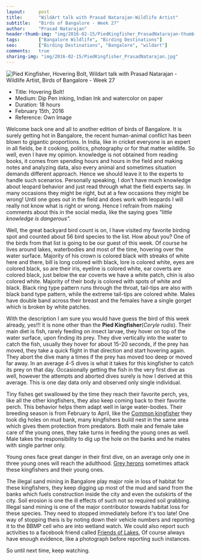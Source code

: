 ```yaml
---
layout:     post
title:      "WildArt talk with Prasad Natarajan-Wildlife Artist"
subtitle:   "Birds of Bangalore - Week 27"
author:     "Prasad Natarajan"
header-thumb-img: "img/2016-02-15/PiedKingfisher_PrasadNatarajan-thumb.jpg"
tags:       ["Bangalore Wildlife", "Birding Destinations"]
seo: 		["Birding Destinations", "Bangalore", "wildart"]
comments:   true
sharing-img: "img/2016-02-15/PiedKingfisher_PrasadNatarajan.jpg"
---
```



<img src="{{ site.baseurl }}/img/2016-02-15/PiedKingfisher_PrasadNatarajan.jpg" alt="Pied Kingfisher, Hovering Bolt, Wildart talk with Prasad Natarajan - Wildlife Artist, Birds of Bangalore - Week 27">

<p>
	<ul>
		 <li>Title: Hovering Bolt!</li>
		 <li>Medium: Dip Pen inking, Indian Ink and watercolor on paper</li>
		 <li>Duration: 18 hours</li>
		 <li>February 15th, 2016</li>
		 <li>Reference: Own Image</li>
 	</ul>
</p>

<p>
Welcome back one and all to another edition of birds of Bangalore. It is surely getting hot in Bangalore, the recent human-animal conflict has been blown to gigantic proportions. In India, like in cricket everyone is an expert in all fields, be it cooking, politics, photography or for that matter wildlife. So well, even I have my opinion. knowledge is not obtained from reading books, it comes from spending hours and hours in the field and making notes and analyzing data, also every animal and sometimes situation demands different approach. Hence we should leave it to the experts to handle such scenarios. Personally speaking, I don't have much knowledge about leopard behavior and just read through what the field experts say. In many occasions they might be right, but at a few occasions they might be wrong! Until one goes out in the field and does work with leopards I will really not know what is right or wrong. Hence I refrain from making comments about this in the social media, like the saying goes <em>"little knowledge is dangerous".</em>
</p>

<p>
Well, the great backyard bird count is on, I have visited my favorite birding spot and counted about 56 bird species to the list. How about you? One of the birds from that list is going to be our guest of this week. Of course he lives around lakes, waterbodies and most of the time, hovering over the water surface. Majority of his crown is colored black with streaks of white here and there, bill is long colored with black, lore is colored white, eyes are colored black, so are their iris, eyeline is colored white, ear coverts are colored black, just below the ear coverts we have a white patch, chin is also colored white. Majority of their body is colored with spots of white and black. Black ring type pattern runs through the throat, tail-tips are also with black band type pattern, while the extreme tail-tips are colored white. Males have double band across their breast and the females have a single gorget which is broken by white patches.
</p>

<p>
With the description I am sure you would have guess the bird of this week already, yes!!! it is none other than the <strong>Pied Kingfisher</strong>(<em>Ceryle rudis</em>). Their main diet is fish, rarely feeding on insect larvae, they hover on top of the water surface, upon finding its prey. They dive vertically into the water to catch the fish, usually they hover for about 15-20 seconds, if the prey has moved, they take a quick flight in that direction and start hovering again. They abort the dive many a times if the prey has moved too deep or moved far away. In an average 4-5 dives is what it takes for this kingfisher to catch its prey on that day. Occasionally getting the fish in the very first dive as well, however the attempts and aborted dives surely is how I derived at this average. This is one day data only and observed only single individual.
</p>

<p>
Tiny fishes get swallowed by the time they reach their favorite perch, yes, like all the other kingfishers, they also keep coming back to their favorite perch. This behavior helps them adapt well in large water-bodies. Their breeding season is from February to April, like the <a href="{{ site.baseurl }}/wildart/2016-01-11-KingFisher.html" target="_blank">Common kingfisher</a> they took dig holes on mud bank, many kingfishers build nest in the same area which gives them protection from predators. Both male and female take care of the young ones, they take turns in feeding the young ones as well. Male takes the responsibility to dig up the hole on the banks and he mates with single partner only. 
</p>

<p>
Young ones face great danger in their first dive, on an average only one in three young ones will reach the adulthood. <a href="{{ site.baseurl }}/wildart/2015-09-21-GreyHeron.html" target="_blank">Grey herons</a> sometimes attack these kingfishers and their young ones. 
</p>

<p>
The illegal sand mining in Bangalore play major role in loss of habitat for these kingfishers, they keep digging up most of the mud and sand from the banks which fuels construction inside the city and even the outskirts of the city. Soil erosion is one the ill effects of such not so required soil grabbing. Illegal sand mining is one of the major contributor towards habitat loss for these species. They need to stopped immediately before it's too late! One way of stopping theis is by noting down their vehicle numbers and reporting it to the BBMP cell who are into wetland watch. We could also report such activities to a facebook friend called <a href="https://www.facebook.com/friendsof.fol" target="_blank">Friends of Lakes</a>, Of course always have enough evidence, like a photograph before reporting such instances. 
</p>

<p>
So until next time, keep watching.
</p>